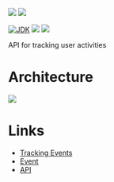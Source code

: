 [![](https://github.com/wutsi/wutsi-tracking-server/actions/workflows/master.yml/badge.svg)](https://github.com/wutsi/wutsi-tracking-server/actions/workflows/master.yml)
[![](https://github.com/wutsi/wutsi-tracking-server/actions/workflows/sheduled_run.yml/badge.svg)](https://github.com/wutsi/wutsi-tracking-server/actions/workflows/sheduled_run.yml)

[![JDK](https://img.shields.io/badge/jdk-11-brightgreen.svg)](https://jdk.java.net/11/)
[![](https://img.shields.io/badge/maven-3.6-brightgreen.svg)](https://maven.apache.org/download.cgi)
![](https://img.shields.io/badge/language-kotlin-blue.svg)

API for tracking user activities

# Architecture

![](https://www.plantuml.com/plantuml/png/TOtF2e9078Jl-nG3dTTBDm-YXnuWF4J84glzD6d_XBkRKVJkuO8aMDUPxvl9dPU33rgnnkgRDMGy_22RQsywl1ZmZQinUDVpkHNO74afEx8tMyY5bazhJiMXZ3ggSYicOXye4FXwXQqIZjsZkKZJ4VjHyYnk8WNToNZkl1ta0Xsf5aYI3F4nnQpoYBiPcpJYTTiA_6TpCkUWrGS0)

# Links

- [Tracking Events](docs/Tracking.md)
- [Event](docs/Event.md)
- [API](https://wutsi.github.io/wutsi-tracking-server/api/)
